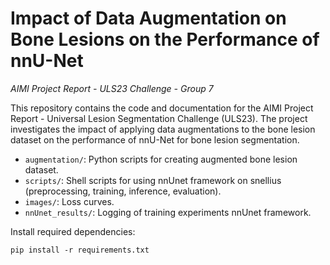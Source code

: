 # Impact of Data Augmentation on Bone Lesions on the Performance of nnU-Net
*AIMI Project Report - ULS23 Challenge - Group 7*


This repository contains the code and documentation for the AIMI Project Report - Universal Lesion Segmentation Challenge (ULS23). The project investigates the impact of applying data augmentations to the bone lesion dataset on the performance of nnU-Net for bone lesion segmentation.

- `augmentation/`: Python scripts for creating augmented bone lesion dataset.
- `scripts/`: Shell scripts for using nnUnet framework on snellius (preprocessing, training, inference, evaluation).
- `images/`: Loss curves.
- `nnUnet_results/`: Logging of training experiments nnUnet framework.


Install required dependencies:
```
pip install -r requirements.txt
```
